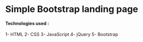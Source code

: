 # Simple Bootstrap landing page 

#### Technologies used : 
1- HTML 
2- CSS
3- JavaScript
4- jQuery
5- Bootstrap

